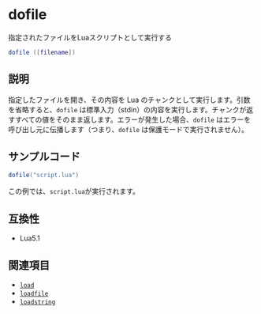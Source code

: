 # dofile

指定されたファイルをLuaスクリプトとして実行する

```lua
dofile ([filename])
```

## 説明

指定したファイルを開き、その内容を Lua のチャンクとして実行します。引数を省略すると、`dofile` は標準入力（stdin）の内容を実行します。チャンクが返すすべての値をそのまま返します。エラーが発生した場合、`dofile` はエラーを呼び出し元に伝播します（つまり、`dofile` は保護モードで実行されません）。

## サンプルコード

```lua
dofile("script.lua")
```

この例では、`script.lua`が実行されます。

## 互換性

- Lua5.1

## 関連項目

- [`load`](load.md)
- [`loadfile`](loadfile.md)
- [`loadstring`](loadstring.md)